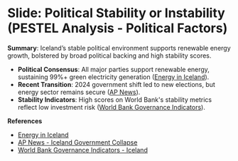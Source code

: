# Slide: Political Stability or Instability (PESTEL Analysis - Political Factors)

**Summary**: Iceland’s stable political environment supports renewable energy growth, bolstered by broad political backing and high stability scores.

- **Political Consensus**: All major parties support renewable energy, sustaining 99%+ green electricity generation ([Energy in Iceland](https://en.wikipedia.org/wiki/Energy_in_Iceland)).
- **Recent Transition**: 2024 government shift led to new elections, but energy sector remains secure ([AP News](https://apnews.com/article/9d170f37de3228506de93444668c416a)).
- **Stability Indicators**: High scores on World Bank's stability metrics reflect low investment risk ([World Bank Governance Indicators](https://en.wikipedia.org/wiki/Iceland)).

**References**
- [Energy in Iceland](https://en.wikipedia.org/wiki/Energy_in_Iceland)
- [AP News - Iceland Government Collapse](https://apnews.com/article/9d170f37de3228506de93444668c416a)
- [World Bank Governance Indicators - Iceland](https://en.wikipedia.org/wiki/Iceland)
